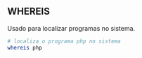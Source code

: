 ## WHEREIS

Usado para localizar programas no sistema.

```sh
# localiza o programa php no sistema
whereis php
```
